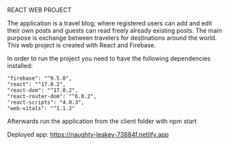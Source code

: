 REACT WEB PROJECT

The application is a travel blog, where registered users can add and edit their own posts and guests can read freely already existing posts. The main purpose is exchange between travelers for destinations around the world. This web project is created with React and Firebase. 


In order to run the project you need to have the following dependencies installed:

    "firebase": "^9.5.0",
    "react": "^17.0.2",
    "react-dom": "^17.0.2",
    "react-router-dom": "^6.0.2",
    "react-scripts": "4.0.3",
    "web-vitals": "^1.1.2"

Afterwards run the application from the client folder with npm start

Deployed app: https://naughty-leakey-73884f.netlify.app
